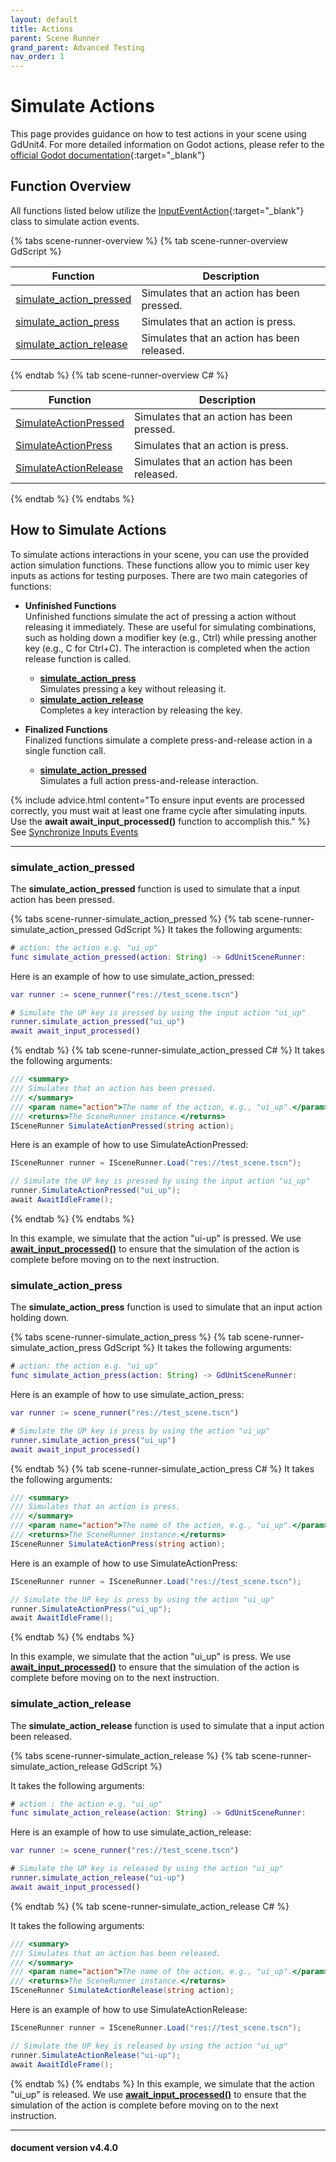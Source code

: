 ```yaml
---
layout: default
title: Actions
parent: Scene Runner
grand_parent: Advanced Testing
nav_order: 1
---
```



# Simulate Actions

This page provides guidance on how to test actions in your scene using GdUnit4.
For more detailed information on Godot actions, please refer to the [official Godot documentation](https://docs.godotengine.org/en/stable/tutorials/inputs/inputevent.html#actions){:target="_blank"}

## Function Overview

All functions listed below utilize the [InputEventAction](https://docs.godotengine.org/en/stable/classes/class_inputeventaction.html){:target="_blank"} class to simulate action events.

{% tabs scene-runner-overview %}
{% tab scene-runner-overview GdScript %}

|Function|Description|
|---|---|
|[simulate_action_pressed](#simulate_action_pressed) | Simulates that an action has been pressed. |
|[simulate_action_press](#simulate_action_press) | Simulates that an action is press. |
|[simulate_action_release](#simulate_action_release) | Simulates that an action has been released. |

{% endtab %}
{% tab scene-runner-overview C# %}

|Function|Description|
|---|---|
|[SimulateActionPressed](#simulate_action_pressed) | Simulates that an action has been pressed. |
|[SimulateActionPress](#simulate_action_press) | Simulates that an action is press. |
|[SimulateActionRelease](#simulate_action_release) | Simulates that an action has been released. |

{% endtab %}
{% endtabs %}

## How to Simulate Actions

To simulate actions interactions in your scene, you can use the provided action simulation functions. These functions allow you to mimic user key inputs as actions for testing purposes. There are two main categories of functions:

* **Unfinished Functions**<br>
    Unfinished functions simulate the act of pressing a action without releasing it immediately. These are useful for simulating combinations, such as holding down a modifier key (e.g., Ctrl) while pressing another key (e.g., C for Ctrl+C). The interaction is completed when the action release function is called.

  * **[simulate_action_press](#simulate_action_press)**<br>
    Simulates pressing a key without releasing it.<br>
  * **[simulate_action_release](#simulate_action_release)**<br>
    Completes a key interaction by releasing the key.

* **Finalized Functions**<br>
    Finalized functions simulate a complete press-and-release action in a single function call.

  * **[simulate_action_pressed](#simulate_action_pressed)**<br>
    Simulates a full action press-and-release interaction.
  
{% include advice.html
content="To ensure input events are processed correctly, you must wait at least one frame cycle after simulating inputs. Use the <b>await await_input_processed()</b> function to accomplish this."
%}
See [Synchronize Inputs Events](/gdUnit4/advanced_testing/scene_runner/sync_inputs/#synchronize-inputs-events)

---

### simulate_action_pressed

The **simulate_action_pressed** function is used to simulate that a input action has been pressed.

{% tabs scene-runner-simulate_action_pressed %}
{% tab scene-runner-simulate_action_pressed GdScript %}
It takes the following arguments:

```gd
# action: the action e.g. "ui_up"
func simulate_action_pressed(action: String) -> GdUnitSceneRunner:
```

Here is an example of how to use simulate_action_pressed:

```gd
var runner := scene_runner("res://test_scene.tscn")

# Simulate the UP key is pressed by using the input action "ui_up"
runner.simulate_action_pressed("ui_up")
await await_input_processed()
```

{% endtab %}
{% tab scene-runner-simulate_action_pressed C# %}
It takes the following arguments:

```cs
/// <summary>
/// Simulates that an action has been pressed.
/// </summary>
/// <param name="action">The name of the action, e.g., "ui_up".</param>
/// <returns>The SceneRunner instance.</returns>
ISceneRunner SimulateActionPressed(string action);
```

Here is an example of how to use SimulateActionPressed:

```cs
ISceneRunner runner = ISceneRunner.Load("res://test_scene.tscn");

// Simulate the UP key is pressed by using the input action "ui_up"
runner.SimulateActionPressed("ui_up");
await AwaitIdleFrame();
```

{% endtab %}
{% endtabs %}

In this example, we simulate that the action "ui-up" is pressed. We use **[await_input_processed()](/gdUnit4/advanced_testing/scene_runner/sync_inputs/#synchronize-inputs-events)** to ensure that the simulation of the action is complete before moving on to the next instruction.

### simulate_action_press

The **simulate_action_press** function is used to simulate that an input action holding down.

{% tabs scene-runner-simulate_action_press %}
{% tab scene-runner-simulate_action_press GdScript %}
It takes the following arguments:

```gd
# action: the action e.g. "ui_up"
func simulate_action_press(action: String) -> GdUnitSceneRunner:
```

Here is an example of how to use simulate_action_press:

```gd
var runner := scene_runner("res://test_scene.tscn")

# Simulate the UP key is press by using the action "ui_up"
runner.simulate_action_press("ui_up")
await await_input_processed()
```

{% endtab %}
{% tab scene-runner-simulate_action_press C# %}
It takes the following arguments:

```cs
/// <summary>
/// Simulates that an action is press.
/// </summary>
/// <param name="action">The name of the action, e.g., "ui_up".</param>
/// <returns>The SceneRunner instance.</returns>
ISceneRunner SimulateActionPress(string action);
```

Here is an example of how to use SimulateActionPress:

```cs
ISceneRunner runner = ISceneRunner.Load("res://test_scene.tscn");

// Simulate the UP key is press by using the action "ui_up"
runner.SimulateActionPress("ui_up");
await AwaitIdleFrame();
```

{% endtab %}
{% endtabs %}

In this example, we simulate that the action "ui_up" is press. We use **[await_input_processed()](/gdUnit4/advanced_testing/scene_runner/sync_inputs/#synchronize-inputs-events)** to ensure that the simulation of the action is complete before moving on to the next instruction.

### simulate_action_release

The **simulate_action_release** function is used to simulate that a input action been released.

{% tabs scene-runner-simulate_action_release %}
{% tab scene-runner-simulate_action_release GdScript %}

It takes the following arguments:

```gd
# action : the action e.g. "ui_up"
func simulate_action_release(action: String) -> GdUnitSceneRunner:
```

Here is an example of how to use simulate_action_release:

```gd
var runner := scene_runner("res://test_scene.tscn")

# Simulate the UP key is released by using the action "ui_up"
runner.simulate_action_release("ui-up")
await await_input_processed()
```

{% endtab %}
{% tab scene-runner-simulate_action_release C# %}

It takes the following arguments:

```cs
/// <summary>
/// Simulates that an action has been released.
/// </summary>
/// <param name="action">The name of the action, e.g., "ui_up".</param>
/// <returns>The SceneRunner instance.</returns>
ISceneRunner SimulateActionRelease(string action);
```

Here is an example of how to use SimulateActionRelease:

```cs
ISceneRunner runner = ISceneRunner.Load("res://test_scene.tscn");

// Simulate the UP key is released by using the action "ui_up"
runner.SimulateActionRelease("ui-up");
await AwaitIdleFrame();
```

{% endtab %}
{% endtabs %}
In this example, we simulate that the action "ui_up" is released. We use **[await_input_processed()](/gdUnit4/advanced_testing/scene_runner/sync_inputs/#synchronize-inputs-events)** to ensure that the simulation of the action is complete before moving on to the next instruction.

---
<h4> document version v4.4.0 </h4>
